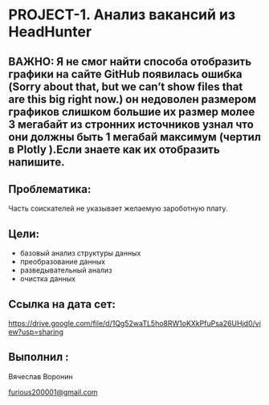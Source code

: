 # PROJECT-1. Анализ вакансий из HeadHunter 

## ВАЖНО: Я не смог найти способа отобразить графики на сайте GitHub появилась ошибка (Sorry about that, but we can’t show files that are this big right now.) он недоволен размером графиков слишком большие их размер молее 3 мегабайт из стронних источников узнал что они должны быть 1 мегабай максимум (чертил в Plotly ).Если знаете как их отобразить напишите.

## Проблематика:
Часть соискателей не указывает желаемую зароботную плату.

## Цели:
* базовый анализ структуры данных
* преобразование данных
* разведывательный анализ
* очистка данных


## Ссылка на дата сет: 
https://drive.google.com/file/d/1Qg52waTL5ho8RW1oKXkPfuPsa26UHjd0/view?usp=sharing

## Выполнил :
Вячеслав Воронин

furious200001@gmail.com

